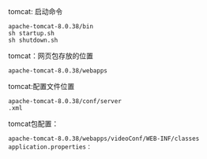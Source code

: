 tomcat: 启动命令  

```
apache-tomcat-8.0.38/bin
sh startup.sh
sh shutdown.sh

```

tomcat：网页包存放的位置

```
apache-tomcat-8.0.38/webapps	
```

tomcat:配置文件位置

```shell
apache-tomcat-8.0.38/conf/server
.xml
```

tomcat包配置：

```
apache-tomcat-8.0.38/webapps/videoConf/WEB-INF/classes
application.properties：
```

